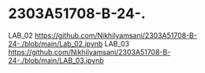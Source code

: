 # 2303A51708-B-24-.
LAB_02 https://github.com/Nikhilyamsani/2303A51708-B-24-./blob/main/Lab_02.ipynb
LAB_03 https://github.com/Nikhilyamsani/2303A51708-B-24-./blob/main/LAB_03.ipynb
